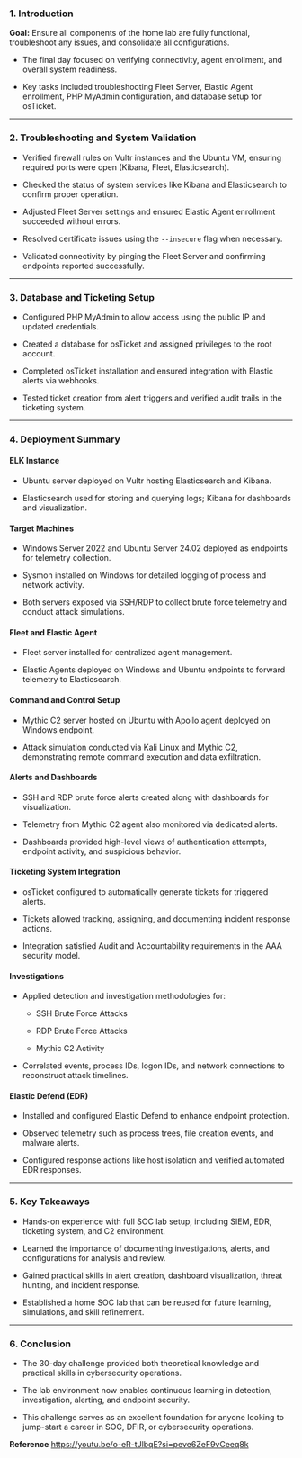 ### 1. Introduction

**Goal:** Ensure all components of the home lab are fully functional, troubleshoot any issues, and consolidate all configurations.

- The final day focused on verifying connectivity, agent enrollment, and overall system readiness.
    
- Key tasks included troubleshooting Fleet Server, Elastic Agent enrollment, PHP MyAdmin configuration, and database setup for osTicket.
    

---

### 2. Troubleshooting and System Validation

- Verified firewall rules on Vultr instances and the Ubuntu VM, ensuring required ports were open (Kibana, Fleet, Elasticsearch).
    
- Checked the status of system services like Kibana and Elasticsearch to confirm proper operation.
    
- Adjusted Fleet Server settings and ensured Elastic Agent enrollment succeeded without errors.
    
- Resolved certificate issues using the `--insecure` flag when necessary.
    
- Validated connectivity by pinging the Fleet Server and confirming endpoints reported successfully.
    

---

### 3. Database and Ticketing Setup

- Configured PHP MyAdmin to allow access using the public IP and updated credentials.
    
- Created a database for osTicket and assigned privileges to the root account.
    
- Completed osTicket installation and ensured integration with Elastic alerts via webhooks.
    
- Tested ticket creation from alert triggers and verified audit trails in the ticketing system.
    

---

### 4. Deployment Summary

#### ELK Instance

- Ubuntu server deployed on Vultr hosting Elasticsearch and Kibana.
    
- Elasticsearch used for storing and querying logs; Kibana for dashboards and visualization.
    

#### Target Machines

- Windows Server 2022 and Ubuntu Server 24.02 deployed as endpoints for telemetry collection.
    
- Sysmon installed on Windows for detailed logging of process and network activity.
    
- Both servers exposed via SSH/RDP to collect brute force telemetry and conduct attack simulations.
    

#### Fleet and Elastic Agent

- Fleet server installed for centralized agent management.
    
- Elastic Agents deployed on Windows and Ubuntu endpoints to forward telemetry to Elasticsearch.
    

#### Command and Control Setup

- Mythic C2 server hosted on Ubuntu with Apollo agent deployed on Windows endpoint.
    
- Attack simulation conducted via Kali Linux and Mythic C2, demonstrating remote command execution and data exfiltration.
    

#### Alerts and Dashboards

- SSH and RDP brute force alerts created along with dashboards for visualization.
    
- Telemetry from Mythic C2 agent also monitored via dedicated alerts.
    
- Dashboards provided high-level views of authentication attempts, endpoint activity, and suspicious behavior.
    

#### Ticketing System Integration

- osTicket configured to automatically generate tickets for triggered alerts.
    
- Tickets allowed tracking, assigning, and documenting incident response actions.
    
- Integration satisfied Audit and Accountability requirements in the AAA security model.
    

#### Investigations

- Applied detection and investigation methodologies for:
    
    - SSH Brute Force Attacks
        
    - RDP Brute Force Attacks
        
    - Mythic C2 Activity
        
- Correlated events, process IDs, logon IDs, and network connections to reconstruct attack timelines.
    

#### Elastic Defend (EDR)

- Installed and configured Elastic Defend to enhance endpoint protection.
    
- Observed telemetry such as process trees, file creation events, and malware alerts.
    
- Configured response actions like host isolation and verified automated EDR responses.
    

---

### 5. Key Takeaways

- Hands-on experience with full SOC lab setup, including SIEM, EDR, ticketing system, and C2 environment.
    
- Learned the importance of documenting investigations, alerts, and configurations for analysis and review.
    
- Gained practical skills in alert creation, dashboard visualization, threat hunting, and incident response.
    
- Established a home SOC lab that can be reused for future learning, simulations, and skill refinement.
    

---

### 6. Conclusion

- The 30-day challenge provided both theoretical knowledge and practical skills in cybersecurity operations.
    
- The lab environment now enables continuous learning in detection, investigation, alerting, and endpoint security.
    
- This challenge serves as an excellent foundation for anyone looking to jump-start a career in SOC, DFIR, or cybersecurity operations.

**Reference**
https://youtu.be/o-eR-tJlbqE?si=peve6ZeF9vCeeq8k
